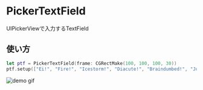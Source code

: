 # PickerTextField
UIPickerViewで入力するTextField
## 使い方

```swift
let ptf = PickerTextField(frame: CGRectMake(100, 100, 100, 30))
ptf.setup(["Ei!", "Fire!", "Icestorm!", "Diacute!", "Braindumbed!", "Jugem!", "Bayoen!"])
```

![demo gif](https://qiita-image-store.s3.amazonaws.com/0/68584/63623ac4-f565-e036-4099-1316fda35a6a.gif)
